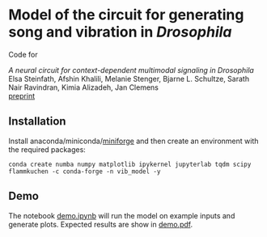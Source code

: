 # Model of the circuit for generating song and vibration in _Drosophila_

Code for

_A neural circuit for context-dependent multimodal signaling in Drosophila_  
Elsa Steinfath, Afshin Khalili, Melanie Stenger, Bjarne L. Schultze, Sarath Nair Ravindran, Kimia Alizadeh, Jan Clemens  
[preprint](https://doi.org/10.1101/2024.12.04.625245)

## Installation
Install anaconda/miniconda/[miniforge](https://github.com/conda-forge/miniforge?tab=readme-ov-file) and then create an environment with the required packages:
```shell
conda create numba numpy matplotlib ipykernel jupyterlab tqdm scipy flammkuchen -c conda-forge -n vib_model -y
```
## Demo
The notebook [demo.ipynb](demo.ipynb) will run the model on example inputs and generate plots. Expected results are show in [demo.pdf](demo.pdf).

